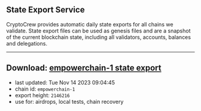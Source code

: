 ## State Export Service
CryptoCrew provides automatic daily state exports for all chains we validate. State export files can be used as genesis files and are a snapshot of the current blockchain state, including all validators, accounts, balances and delegations.

---
**Download: [empowerchain-1 state export](https://dl.ccvalidators.com/SERVICE/empowerchain/empowerchain-1_export_2146216.json)**
---

- last updated: Tue Nov 14 2023 09:04:45
- chain id: `empowerchain-1`
- export height: `2146216`
- use for: airdrops, local tests, chain recovery
